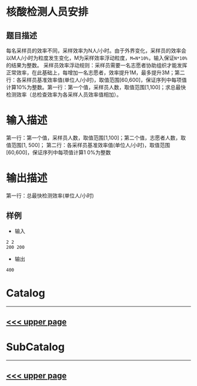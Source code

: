 # 核酸检测人员安排
## 题目描述

每名采样员的效率不同，采样效率为N人/小时。由于外界变化，采样员的效率会以M人/小时为粒度发生变化，M为采样效率浮动粒度，`M=N*10%`，输入保证`N*10%`的结果为整数。
采样员效率浮动规则：采样员需要一名志愿者协助组织才能发挥正常效率，在此基础上，每增加一名志愿者，效率提升1M，最多提升3M；第二行：各采样员基准效率值(单位人/小时)，取值范围[60,600]，保证序列中每项值计算10%为整数。第一行：第一个值，采样员人数，取值范围[1,100]；求总最快检测效率（总检查效率为各采样人员效率值相加）。

# 输入描述
第一行：第一个值，采样员人数，取值范围[1,100]；第二个值，志愿者人数，取值范围[1, 500]；
第二行：各采样员基准效率值(单位人/小时)，取值范围[60,600]，保证序列中每项值计算1
0%为整数
# 输出描述
第一行：总最快检测效率(单位人/小时)
## 样例
- 输入
```
2 2
200 200
```
- 输出
```
400
```

# Catalog
---
[<<< upper page](../README.md)
---

# SubCatalog

---
[<<< upper page](../README.md)
---